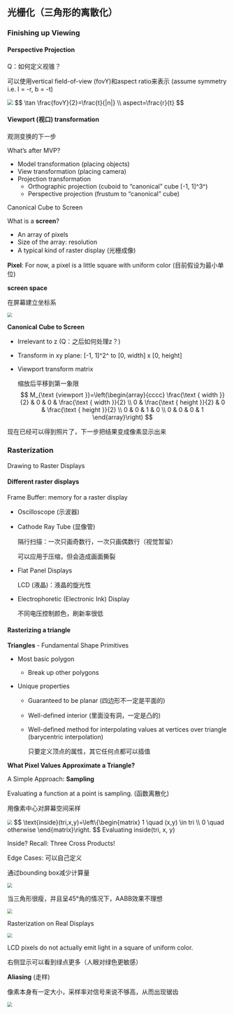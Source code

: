 ## 光栅化（三角形的离散化） 

### Finishing up Viewing

#### Perspective Projection

Q：如何定义视锥？

可以使用vertical field-of-view (fovY)和aspect ratio来表示 (assume symmetry i.e. l = -r, b = -t)

<img src="img/lec5-near-plane.png" style="zoom:80%;" />
$$
\tan \frac{fovY}{2}=\frac{t}{|n|} \\
aspect=\frac{r}{t}
$$


#### Viewport (视口) transformation

观测变换的下一步

What’s after MVP?

- Model transformation (placing objects)
- View transformation (placing camera)
- Projection transformation
  - Orthographic projection (cuboid to “canonical” cube [-1, 1]^3^) 
  - Perspective projection (frustum to “canonical” cube) 

Canonical Cube to Screen



What is a **screen**?

- An array of pixels
- Size of the array: resolution
- A typical kind of raster display (光栅成像)

**Pixel**: For now, a pixel is a little square with uniform color (目前假设为最小单位)

**screen space** 

在屏幕建立坐标系

<img src="img/lec5-screen-space.png" style="zoom:67%;" />



**Canonical Cube to Screen**

- Irrelevant to z (Q：之后如何处理z？)

- Transform in xy plane: [-1, 1]^2^ to [0, width] x [0, height]

- Viewport transform matrix

  缩放后平移到第一象限
  $$
  M_{\text {viewport }}=\left(\begin{array}{cccc}
  \frac{\text { width }}{2} & 0 & 0 & \frac{\text { width }}{2} \\
  0 & \frac{\text { height }}{2} & 0 & \frac{\text { height }}{2} \\
  0 & 0 & 1 & 0 \\
  0 & 0 & 0 & 1
  \end{array}\right)
  $$

现在已经可以得到照片了，下一步把结果变成像素显示出来



### Rasterization

Drawing to Raster Displays

#### Different raster displays

Frame Buffer: memory for a raster display

- Oscilloscope (示波器)

- Cathode Ray Tube (显像管)

  隔行扫描：一次只画奇数行，一次只画偶数行（视觉暂留）

  可以应用于压缩，但会造成画面撕裂

- Flat Panel Displays

  LCD (液晶)：液晶的旋光性

- Electrophoretic (Electronic Ink) Display

  不同电压控制颜色，刷新率很低

#### Rasterizing a triangle

**Triangles** - Fundamental Shape Primitives

- Most basic polygon
  - Break up other polygons

- Unique properties

  - Guaranteed to be planar (四边形不一定是平面的)

  - Well-defined interior (里面没有洞，一定是凸的)

  - Well-defined method for interpolating values at vertices over triangle (barycentric interpolation)

    只要定义顶点的属性，其它任何点都可以插值

    

**What Pixel Values Approximate a Triangle?**

A Simple Approach: **Sampling**

Evaluating a function at a point is sampling. (函数离散化)

用像素中心对屏幕空间采样

<img src="img/lec5-sample.png" style="zoom:67%;" />
$$
\text{inside}(tri,x,y)=\left\{\begin{matrix}
1 \quad (x,y) \in tri \\
0 \quad otherwise
\end{matrix}\right.
$$
Evaluating inside(tri, x, y)

Inside? Recall: Three Cross Products!

Edge Cases: 可以自己定义



通过bounding box减少计算量

<img src="img/lec5-bounding-box.png" style="zoom:67%;" />

当三角形很瘦，并且呈45°角的情况下，AABB效果不理想

<img src="img/lec5-incremental-traversal.png" style="zoom:67%;" />



Rasterization on  Real Displays

<img src="img/lec5-real-LCD.png" style="zoom:67%;" />

LCD pixels do not actually emit light in a square of uniform color.

右侧显示可以看到绿点更多（人眼对绿色更敏感）



**Aliasing** (走样)

像素本身有一定大小，采样率对信号来说不够高，从而出现锯齿

<img src="img/lec5-aliasing.png" style="zoom:67%;" />

